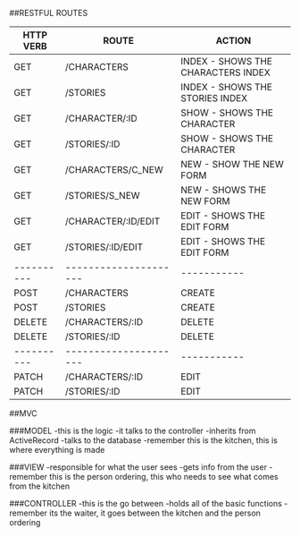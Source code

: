 ##RESTFUL ROUTES

HTTP VERB | ROUTE               | ACTION
----------|---------------------|----------
GET       | /CHARACTERS         | INDEX     - SHOWS THE CHARACTERS INDEX
GET       | /STORIES            | INDEX     - SHOWS THE STORIES INDEX
GET       | /CHARACTER/:ID      | SHOW      - SHOWS THE CHARACTER
GET       | /STORIES/:ID        | SHOW      - SHOWS THE CHARACTER
GET       | /CHARACTERS/C_NEW   | NEW       - SHOW THE NEW FORM
GET       | /STORIES/S_NEW      | NEW       - SHOWS THE NEW FORM
GET       | /CHARACTER/:ID/EDIT | EDIT      - SHOWS THE EDIT FORM
GET       | /STORIES/:ID/EDIT   | EDIT      - SHOWS THE EDIT FORM
----------|---------------------|-----------
POST      | /CHARACTERS         | CREATE
POST      | /STORIES            | CREATE
DELETE    | /CHARACTERS/:ID     | DELETE
DELETE    | /STORIES/:ID        | DELETE
----------|---------------------|-----------
PATCH     | /CHARACTERS/:ID     | EDIT
PATCH     | /STORIES/:ID        | EDIT

##MVC

###MODEL
-this is the logic
-it talks to the controller
-inherits from ActiveRecord
-talks to the database
-remember this is the kitchen, this is where everything is made

###VIEW
-responsible for what the user sees
-gets info from the user
-remember this is the person ordering, this who needs to see what comes from the kitchen

###CONTROLLER
-this is the go between
-holds all of the basic functions
-remember its the waiter, it goes between the kitchen and the person ordering
